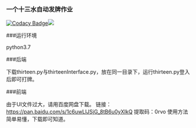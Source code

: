### 一个十三水自动发牌作业

[![Codacy Badge](https://api.codacy.com/project/badge/Grade/711765a2303e452cb7f54c730c974c2f)](https://www.codacy.com/manual/Schicksal-zzq/shisanshui?utm_source=github.com&amp;utm_medium=referral&amp;utm_content=Schicksal-zzq/shisanshui&amp;utm_campaign=Badge_Grade)![](https://img.shields.io/badge/language-python-blue.svg)

###运行环境

python3.7

###后端

下载thirteen.py与thirteenInterface.py，放在同一目录下，运行thirteen.py登入后即可打牌。

###前端

由于UI文件过大，请用百度网盘下载。
链接：https://pan.baidu.com/s/1c6uwLlJSjG_8tB6u0yXIkQ
提取码：0rvo
使用方法简单易懂，下载即可知道。
